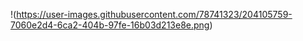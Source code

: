 !(https://user-images.githubusercontent.com/78741323/204105759-7060e2d4-6ca2-404b-97fe-16b03d213e8e.png)
